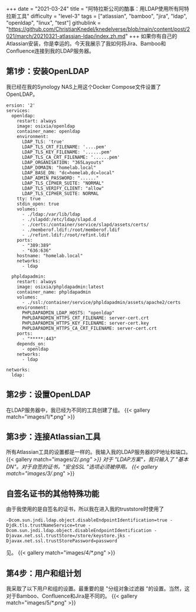 +++
date = "2021-03-24"
title = "阿特拉斯公司的酷事：用LDAP使用所有阿特拉斯工具"
difficulty = "level-3"
tags = ["atlassian", "bamboo", "jira", "ldap", "openldap", "linux", "test"]
githublink = "https://github.com/ChristianKnedel/knedelverse/blob/main/content/post/2021/march/20210321-atlassian-ldap/index.zh.md"
+++
如果你有自己的Atlassian安装，你是幸运的。今天我展示了我如何将Jira、Bamboo和Confluence连接到我的LDAP服务器。
## 第1步：安装OpenLDAP
我已经在我的Synology NAS上用这个Docker Compose文件设置了OpenLDAP。
```
ersion: '2'
services:
  openldap:
    restart: always
    image: osixia/openldap
    container_name: openldap
    environment:
      LDAP_TLS: 'true'
      LDAP_TLS_CRT_FILENAME: '....pem'
      LDAP_TLS_KEY_FILENAME: '......pem'
      LDAP_TLS_CA_CRT_FILENAME: '......pem'
      LDAP_ORGANISATION: "365Layouts"
      LDAP_DOMAIN: "homelab.local"
      LDAP_BASE_DN: "dc=homelab,dc=local"
      LDAP_ADMIN_PASSWORD: "......"
      LDAP_TLS_CIPHER_SUITE: "NORMAL"
      LDAP_TLS_VERIFY_CLIENT: "allow"
      LDAP_TLS_CIPHER_SUITE: NORMAL
    tty: true
    stdin_open: true
    volumes:
      - ./ldap:/var/lib/ldap
      - ./slapdd:/etc/ldap/slapd.d
      - ./certs:/container/service/slapd/assets/certs/
      - ./memberof.ldif:/root/memberof.ldif
      - ./refint.ldif:/root/refint.ldif
    ports:
      - "389:389"
      - "636:636"
    hostname: "homelab.local"
    networks:
      - ldap

  phpldapadmin:
    restart: always
    image: osixia/phpldapadmin:latest
    container_name: phpldapadmin
    volumes:
      - ./ssl:/container/service/phpldapadmin/assets/apache2/certs
    environment:
      PHPLDAPADMIN_LDAP_HOSTS: "openldap"
      PHPLDAPADMIN_HTTPS_CRT_FILENAME: server-cert.crt
      PHPLDAPADMIN_HTTPS_KEY_FILENAME: server-cert.key
      PHPLDAPADMIN_HTTPS_CA_CRT_FILENAME: server-cert.crt
    ports:
      - "*****:443"
    depends_on:
      - openldap
    networks:
      - ldap

networks:
  ldap:

```

## 第2步：设置OpenLDAP
在LDAP服务器中，我已经为不同的工具创建了组。
{{< gallery match="images/1/*.png" >}}

## 第3步：连接Atlassian工具
所有Atlassian工具的设置都是一样的。我输入我的LDAP服务器的IP地址和端口。
{{< gallery match="images/2/*.png" >}}
对于 "LDAP方案"，我只输入了 "基本DN"。对于自签的证书，"安全SSL "选项必须被停用。
{{< gallery match="images/3/*.png" >}}

## 自签名证书的其他特殊功能
由于我使用的是自签名的证书，所以我在进入我的truststore时使用了
```
-Dcom.sun.jndi.ldap.object.disableEndpointIdentification=true -Djdk.tls.trustNameService=true -Dcom.sun.jndi.ldap.object.disableEndpointIdentification -Djavax.net.ssl.trustStore=/store/keystore.jks -Djavax.net.ssl.trustStorePassword=password

```
见。
{{< gallery match="images/4/*.png" >}}

## 第4步：用户和组计划
我采取了以下用户和组的设置。最重要的是 "分组对象过滤器 "的设置。当然，这对于Bamboo、Confluence和Jira是不同的。
{{< gallery match="images/5/*.png" >}}